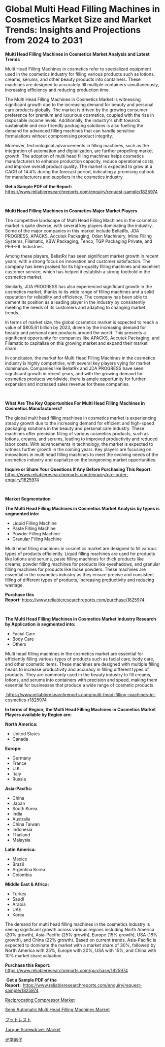 <p><h1>Global Multi Head Filling Machines in Cosmetics Market Size and Market Trends: Insights and Projections from 2024 to 2031</h1></p><p><strong>Multi Head Filling Machines in Cosmetics Market Analysis and Latest Trends</strong></p>
<p><p>Multi Head Filling Machines in cosmetics refer to specialized equipment used in the cosmetics industry for filling various products such as lotions, creams, serums, and other beauty products into containers. These machines are designed to accurately fill multiple containers simultaneously, increasing efficiency and reducing production time. </p><p>The Multi Head Filling Machines in Cosmetics Market is witnessing significant growth due to the increasing demand for beauty and personal care products globally. The market is driven by the growing consumer preference for premium and luxurious cosmetics, coupled with the rise in disposable income levels. Additionally, the industry's shift towards sustainable and eco-friendly packaging solutions is also fuelling the demand for advanced filling machines that can handle sensitive formulations without compromising product integrity.</p><p>Moreover, technological advancements in filling machines, such as the integration of automation and digitalization, are further propelling market growth. The adoption of multi head filling machines helps cosmetics manufacturers to enhance production capacity, reduce operational costs, and improve overall product quality. The market is expected to grow at a CAGR of 14.4% during the forecast period, indicating a promising outlook for manufacturers and suppliers in the cosmetics industry.</p></p>
<p><strong>Get a Sample PDF of the Report:&nbsp;</strong> <a href="https://www.reliableresearchreports.com/enquiry/request-sample/1825974">https://www.reliableresearchreports.com/enquiry/request-sample/1825974</a></p>
<p>&nbsp;</p>
<p><strong>Multi Head Filling Machines in Cosmetics Major Market Players</strong></p>
<p><p>The competitive landscape of Multi Head Filling Machines in the cosmetics market is quite diverse, with several key players dominating the industry. Some of the major companies in this market include BellatRx, JDA PROGRESS, APACKS, Accutek Packaging, Oden Machinery, Inline Filling Systems, Filamatic, KBW Packaging, Tenco, TGP Packaging Private, and PER-FIL Industries.</p><p>Among these players, BellatRx has seen significant market growth in recent years, with a strong focus on innovation and customer satisfaction. The company has been praised for its high-quality filling machines and excellent customer service, which has helped it establish a strong foothold in the cosmetics market.</p><p>Similarly, JDA PROGRESS has also experienced significant growth in the cosmetics market, thanks to its wide range of filling machines and a solid reputation for reliability and efficiency. The company has been able to cement its position as a leading player in the industry by consistently meeting the needs of its customers and adapting to changing market trends.</p><p>In terms of market size, the global cosmetics market is expected to reach a value of $805.61 billion by 2023, driven by the increasing demand for beauty and personal care products around the world. This presents a significant opportunity for companies like APACKS, Accutek Packaging, and Filamatic to capitalize on this growing market and expand their market share.</p><p>In conclusion, the market for Multi Head Filling Machines in the cosmetics industry is highly competitive, with several key players vying for market dominance. Companies like BellatRx and JDA PROGRESS have seen significant growth in recent years, and with the growing demand for cosmetics products worldwide, there is ample opportunity for further expansion and increased sales revenue for these companies.</p></p>
<p>&nbsp;</p>
<p><strong>What Are The Key Opportunities For Multi Head Filling Machines in Cosmetics Manufacturers?</strong></p>
<p><p>The global multi head filling machines in cosmetics market is experiencing steady growth due to the increasing demand for efficient and high-speed packaging solutions in the beauty and personal care industry. These machines offer precision filling of various cosmetics products, such as lotions, creams, and serums, leading to improved productivity and reduced labor costs. With advancements in technology, the market is expected to witness further growth in the coming years. Key players are focusing on innovations in multi head filling machines to meet the evolving needs of the cosmetics industry and capitalize on the burgeoning market opportunities.</p></p>
<p><strong>Inquire or Share Your Questions If Any Before Purchasing This Report:</strong> <a href="https://www.reliableresearchreports.com/enquiry/pre-order-enquiry/1825974">https://www.reliableresearchreports.com/enquiry/pre-order-enquiry/1825974</a></p>
<p>&nbsp;</p>
<p><strong>Market Segmentation</strong></p>
<p><strong>The Multi Head Filling Machines in Cosmetics Market Analysis by types is segmented into:</strong></p>
<p><ul><li>Liquid Filling Machine</li><li>Paste Filling Machine</li><li>Powder Filling Machine</li><li>Granular Filling Machine</li></ul></p>
<p><p>Multi head filling machines in cosmetics market are designed to fill various types of products efficiently. Liquid filling machines are used for products like lotions and serums, paste filling machines for thick products like creams, powder filling machines for products like eyeshadows, and granular filling machines for products like loose powders. These machines are essential in the cosmetics industry as they ensure precise and consistent filling of different types of products, increasing productivity and reducing wastage.</p></p>
<p><strong>Purchase this Report:&nbsp;</strong><a href="https://www.reliableresearchreports.com/purchase/1825974">https://www.reliableresearchreports.com/purchase/1825974</a></p>
<p>&nbsp;</p>
<p><strong>The Multi Head Filling Machines in Cosmetics Market Industry Research by Application is segmented into:</strong></p>
<p><ul><li>Facial Care</li><li>Body Care</li><li>Others</li></ul></p>
<p><p>Multi head filling machines in the cosmetics market are essential for efficiently filling various types of products such as facial care, body care, and other cosmetic items. These machines are designed with multiple filling heads to increase productivity and accuracy in filling different types of products. They are commonly used in the beauty industry to fill creams, lotions, and serums into containers with precision and speed, making them essential for businesses that produce a wide range of cosmetic products.</p></p>
<p><a href="https://www.reliableresearchreports.com/multi-head-filling-machines-in-cosmetics-r1825974">&nbsp;https://www.reliableresearchreports.com/multi-head-filling-machines-in-cosmetics-r1825974</a></p>
<p><strong>In terms of Region, the Multi Head Filling Machines in Cosmetics Market Players available by Region are:</strong></p>
<p>
    <p> <strong> North America: </strong>
        <ul>
            <li>United States</li>
            <li>Canada</li>
        </ul>
        </p> 
    <p> <strong> Europe: </strong>
        <ul>
            <li>Germany</li>
            <li>France</li>
            <li>U.K.</li>
            <li>Italy</li>
            <li>Russia</li>
        </ul>
        </p> 
    <p> <strong> Asia-Pacific: </strong>
        <ul>
            <li>China</li>
            <li>Japan</li>
            <li>South Korea</li>
            <li>India</li>
            <li>Australia</li>
            <li>China Taiwan</li>
            <li>Indonesia</li>
            <li>Thailand</li>
            <li>Malaysia</li>
        </ul>
        </p> 
    <p> <strong> Latin America: </strong>
        <ul>
            <li>Mexico</li>
            <li>Brazil</li>
            <li>Argentina Korea</li>
            <li>Colombia</li>
        </ul>
        </p> 
    <p> <strong> Middle East & Africa: </strong>
        <ul>
            <li>Turkey</li>
            <li>Saudi</li>
            <li>Arabia</li>
            <li>UAE</li>
            <li>Korea</li>
        </ul>
    </p>
    </p>
<p><p>The demand for multi head filling machines in the cosmetics industry is seeing significant growth across various regions including North America (20% growth), Asia-Pacific (25% growth), Europe (15% growth), USA (18% growth), and China (22% growth). Based on current trends, Asia-Pacific is expected to dominate the market with a market share of 30%, followed by North America with 25%, Europe with 20%, USA with 15%, and China with 10% market share valuation.</p></p>
<p><strong>Purchase this Report: </strong><a href="https://www.reliableresearchreports.com/purchase/1825974">https://www.reliableresearchreports.com/purchase/1825974</a></p>
<p>&nbsp;<strong>Get a Sample PDF of the Report:&nbsp;&nbsp;</strong><a href="https://www.reliableresearchreports.com/enquiry/request-sample/1825974">https://www.reliableresearchreports.com/enquiry/request-sample/1825974</a></p>
<p><strong></strong></p>
<p><p><a href="https://www.linkedin.com/pulse/reciprocating-compressor-market-size-outlook-forecast-f43ce?trackingId=L28gitoJfM%2FeVMON7fkXSA%3D%3D">Reciprocating Compressor Market</a></p><p><a href="https://github.com/mabutironaldo/Market-Research-Report-List-4/blob/main/semi-automatic-multi-head-filling-machines-market.md">Semi Automatic Multi Head Filling Machines Market</a></p><p><a href="https://github.com/SantosDicki04/Market-Research-Report-List-1/blob/main/303414441748.md">フットレスト</a></p><p><a href="https://www.linkedin.com/pulse/torque-screwdriver-market-outlook-industry-overview-unqoe?trackingId=VGzrcsxcwuoFEUiE4vu5%2Fg%3D%3D">Torque Screwdriver Market</a></p><p><a href="https://medium.com/@jewelardner5656/%E5%85%89%E5%AD%A6%E8%A6%81%E7%B4%A0%E5%B8%82%E5%A0%B4%E5%88%86%E6%9E%90-%E3%81%9D%E3%81%AEcagr-%E5%B8%82%E5%A0%B4%E3%82%BB%E3%82%B0%E3%83%A1%E3%83%B3%E3%83%86%E3%83%BC%E3%82%B7%E3%83%A7%E3%83%B3-%E3%81%8A%E3%82%88%E3%81%B3%E3%82%B0%E3%83%AD%E3%83%BC%E3%83%90%E3%83%AB%E6%A5%AD%E7%95%8C%E6%A6%82%E8%A6%81-903b8ec43896">光学素子</a></p></p>